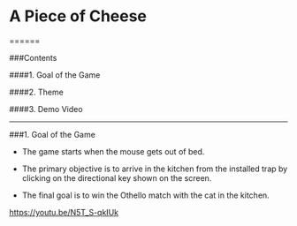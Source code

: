 # A Piece of Cheese

======

###Contents

####1. Goal of the Game

####2. Theme

####3. Demo Video


----

###1. Goal of the Game

* The game starts when the mouse gets out of bed.

* The primary objective is to arrive in the kitchen from the installed trap by clicking on the directional key shown on the screen.

* The final goal is to win the Othello match with the cat in the kitchen.

https://youtu.be/N5T_S-qkIUk
